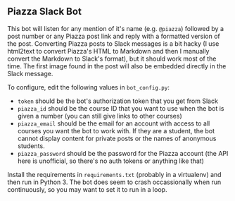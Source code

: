 ## Piazza Slack Bot

This bot will listen for any mention of it's name (e.g. `@piazza`) followed by a post number or any Piazza post link and reply with a formatted version of the post. Converting Piazza posts to Slack messages is a bit hacky (I use html2text to convert Piazza's HTML to Markdown and then I manually convert the Markdown to Slack's format), but it should work most of the time. The first image found in the post will also be embedded directly in the Slack message.

To configure, edit the following values in `bot_config.py`:

- `token` should be the bot's authorization token that you get from Slack
- `piazza_id` should be the course ID that you want to use when the bot is given a number (you can still give links to other courses)
- `piazza_email` should be the email for an account with access to all courses you want the bot to work with. If they are a student, the bot cannot display content for private posts or the names of anonymous students.
- `piazza_password` should be the password for the Piazza account (the API here is unofficial, so there's no auth tokens or anything like that)

Install the requirements in `requirements.txt` (probably in a virtualenv) and then run in Python 3. The bot does seem to crash occassionally when run continuously, so you may want to set it to run in a loop.

